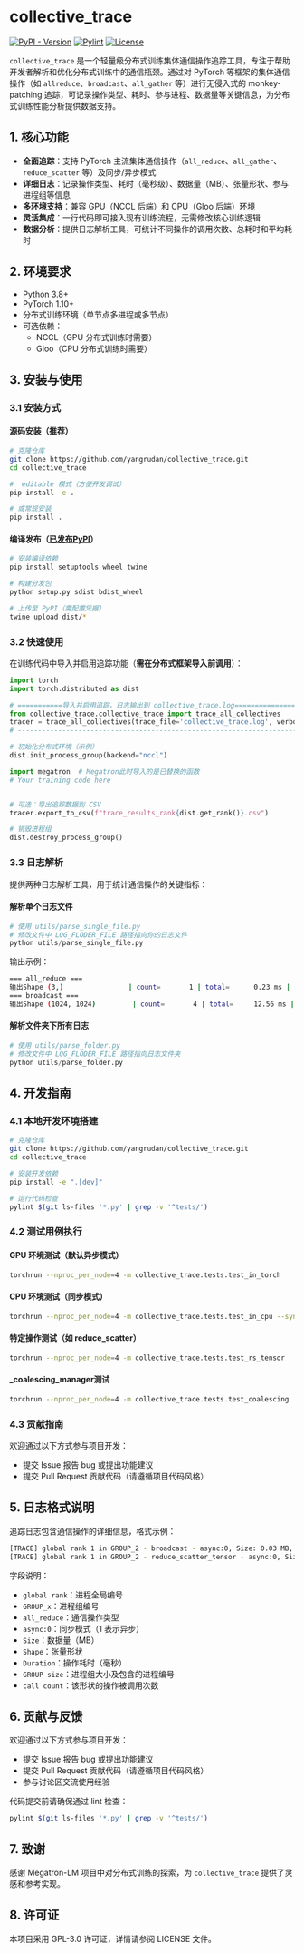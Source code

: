 # collective_trace

[![PyPI - Version](https://img.shields.io/pypi/v/collective-trace.svg)](https://pypi.org/project/collective-trace/)
[![Pylint](https://github.com/yangrudan/collective_trace/actions/workflows/pylint.yml/badge.svg)](https://github.com/yangrudan/collective_trace/actions/workflows/pylint.yml)
[![License](https://img.shields.io/badge/License-GPL%203.0-blue.svg)](https://www.gnu.org/licenses/gpl-3.0)

`collective_trace` 是一个轻量级分布式训练集体通信操作追踪工具，专注于帮助开发者解析和优化分布式训练中的通信瓶颈。通过对 PyTorch 等框架的集体通信操作（如 `allreduce`、`broadcast`、`all_gather` 等）进行无侵入式的 monkey-patching 追踪，可记录操作类型、耗时、参与进程、数据量等关键信息，为分布式训练性能分析提供数据支持。

## 1. 核心功能

- **全面追踪**：支持 PyTorch 主流集体通信操作（`all_reduce`、`all_gather`、`reduce_scatter` 等）及同步/异步模式
- **详细日志**：记录操作类型、耗时（毫秒级）、数据量（MB）、张量形状、参与进程组等信息
- **多环境支持**：兼容 GPU（NCCL 后端）和 CPU（Gloo 后端）环境
- **灵活集成**：一行代码即可接入现有训练流程，无需修改核心训练逻辑
- **数据分析**：提供日志解析工具，可统计不同操作的调用次数、总耗时和平均耗时

## 2. 环境要求

- Python 3.8+
- PyTorch 1.10+
- 分布式训练环境（单节点多进程或多节点）
- 可选依赖：
  - NCCL（GPU 分布式训练时需要）
  - Gloo（CPU 分布式训练时需要）

## 3. 安装与使用

### 3.1 安装方式

#### 源码安装（推荐）

```bash
# 克隆仓库
git clone https://github.com/yangrudan/collective_trace.git
cd collective_trace

#  editable 模式（方便开发调试）
pip install -e .

# 或常规安装
pip install .
```

#### 编译发布（[已发布PyPI](https://pypi.org/project/collective-trace/)）

```bash
# 安装编译依赖
pip install setuptools wheel twine

# 构建分发包
python setup.py sdist bdist_wheel

# 上传至 PyPI（需配置凭据）
twine upload dist/*
```

### 3.2 快速使用

在训练代码中导入并启用追踪功能（**需在分布式框架导入前调用**）：

```python
import torch
import torch.distributed as dist

# ===========导入并启用追踪，日志输出到 collective_trace.log========================
from collective_trace.collective_trace import trace_all_collectives
tracer = trace_all_collectives(trace_file='collective_trace.log', verbose=True)
# ------------------------------------------------------------------------------

# 初始化分布式环境（示例）
dist.init_process_group(backend="nccl")

import megatron  # Megatron此时导入的是已替换的函数
# Your training code here


# 可选：导出追踪数据到 CSV
tracer.export_to_csv(f"trace_results_rank{dist.get_rank()}.csv")

# 销毁进程组
dist.destroy_process_group()
```

### 3.3 日志解析

提供两种日志解析工具，用于统计通信操作的关键指标：

#### 解析单个日志文件

```python
# 使用 utils/parse_single_file.py
# 修改文件中 LOG_FLODER_FILE 路径指向你的日志文件
python utils/parse_single_file.py
```

输出示例：

```bash
=== all_reduce ===
输出Shape (3,)                | count=       1 | total=      0.23 ms | avg=      0.23 ms
=== broadcast ===
输出Shape (1024, 1024)         | count=       4 | total=     12.56 ms | avg=      3.14 ms
```

#### 解析文件夹下所有日志

```python
# 使用 utils/parse_folder.py
# 修改文件中 LOG_FLODER_FILE 路径指向日志文件夹
python utils/parse_folder.py
```

## 4. 开发指南

### 4.1 本地开发环境搭建

```bash
# 克隆仓库
git clone https://github.com/yangrudan/collective_trace.git
cd collective_trace

# 安装开发依赖
pip install -e ".[dev]"

# 运行代码检查
pylint $(git ls-files '*.py' | grep -v '^tests/')
```

### 4.2 测试用例执行

#### GPU 环境测试（默认异步模式）

```bash
torchrun --nproc_per_node=4 -m collective_trace.tests.test_in_torch
```

#### CPU 环境测试（同步模式）

```bash
torchrun --nproc_per_node=4 -m collective_trace.tests.test_in_cpu --sync_mode
```

#### 特定操作测试（如 reduce_scatter）

```bash
torchrun --nproc_per_node=4 -m collective_trace.tests.test_rs_tensor
```

#### _coalescing_manager测试

```bash
torchrun --nproc_per_node=4 -m collective_trace.tests.test_coalescing
```

### 4.3 贡献指南

欢迎通过以下方式参与项目开发：

- 提交 Issue 报告 bug 或提出功能建议
- 提交 Pull Request 贡献代码（请遵循项目代码风格）

## 5. 日志格式说明

追踪日志包含通信操作的详细信息，格式示例：

```bash
[TRACE] global rank 1 in GROUP_2 - broadcast - async:0, Size: 0.03 MB, Shape: (1, 4096), Dtype: torch.int64, Duration: 0.196 ms, GROUP size 4  = [0, 1, 2, 3], call count: 2
[TRACE] global rank 1 in GROUP_2 - reduce_scatter_tensor - async:0, Size: 8.00 MB, Shape: (1024, 1, 4096), Dtype: torch.float16, Duration: 0.360 ms, GROUP size 4  = [0, 1, 2, 3], call count: 1

```

字段说明：

- `global rank`：进程全局编号
- `GROUP_x`：进程组编号
- `all_reduce`：通信操作类型
- `async:0`：同步模式（1 表示异步）
- `Size`：数据量（MB）
- `Shape`：张量形状
- `Duration`：操作耗时（毫秒）
- `GROUP size`：进程组大小及包含的进程编号
- `call count`：该形状的操作被调用次数

## 6. 贡献与反馈

欢迎通过以下方式参与项目开发：

- 提交 Issue 报告 bug 或提出功能建议
- 提交 Pull Request 贡献代码（请遵循项目代码风格）
- 参与讨论区交流使用经验

代码提交前请确保通过 lint 检查：

```bash
pylint $(git ls-files '*.py' | grep -v '^tests/')
```

## 7. 致谢

感谢 Megatron-LM 项目中对分布式训练的探索，为 `collective_trace` 提供了灵感和参考实现。

## 8. 许可证

本项目采用 GPL-3.0 许可证，详情请参阅 LICENSE 文件。
